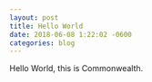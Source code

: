 ```yaml
---
layout: post
title: Hello World
date: 2018-06-08 1:22:02 -0600
categories: blog
---
```


Hello World, this is Commonwealth.
